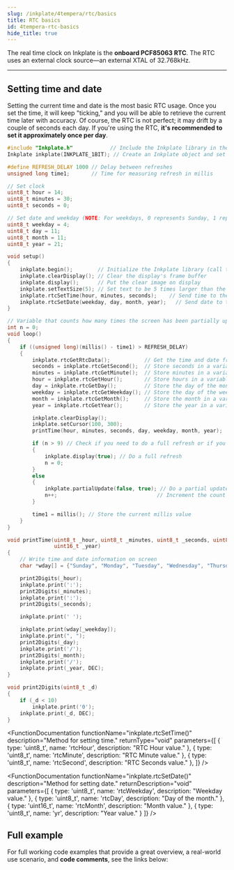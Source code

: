 ```yaml
---  
slug: /inkplate/4tempera/rtc/basics  
title: RTC basics  
id: 4tempera-rtc-basics  
hide_title: true  
---  
```

<SectionTitle title="RTC basics" backgroundImage="/img/rtc.png" />

The real time clock on Inkplate is the **onboard PCF85063 RTC**. The RTC uses an external clock source—an external XTAL of 32.768kHz.

---

## Setting time and date

Setting the current time and date is the most basic RTC usage. Once you set the time, it will keep "ticking," and you will be able to retrieve the current time later with accuracy. Of course, the RTC is not perfect; it may drift by a couple of seconds each day. If you're using the RTC, **it's recommended to set it approximately once per day**.

```cpp
#include "Inkplate.h"            // Include the Inkplate library in the sketch
Inkplate inkplate(INKPLATE_1BIT); // Create an Inkplate object and set the library to 1-bit mode (BW)

#define REFRESH_DELAY 1000 // Delay between refreshes
unsigned long time1;       // Time for measuring refresh in millis

// Set clock
uint8_t hour = 14;
uint8_t minutes = 30;
uint8_t seconds = 0;

// Set date and weekday (NOTE: For weekdays, 0 represents Sunday, 1 represents Monday, etc.)
uint8_t weekday = 4;
uint8_t day = 11;
uint8_t month = 11;
uint8_t year = 21;

void setup()
{
    inkplate.begin();        // Initialize the Inkplate library (call this function only once)
    inkplate.clearDisplay(); // Clear the display's frame buffer
    inkplate.display();      // Put the clear image on display
    inkplate.setTextSize(5); // Set text to be 5 times larger than the classic 5x7 px text
    inkplate.rtcSetTime(hour, minutes, seconds);    // Send time to the RTC
    inkplate.rtcSetDate(weekday, day, month, year);   // Send date to the RTC
}

// Variable that counts how many times the screen has been partially updated
int n = 0;
void loop()
{
    if ((unsigned long)(millis() - time1) > REFRESH_DELAY)
    {
        inkplate.rtcGetRtcData();           // Get the time and date from the RTC
        seconds = inkplate.rtcGetSecond();  // Store seconds in a variable
        minutes = inkplate.rtcGetMinute();  // Store minutes in a variable
        hour = inkplate.rtcGetHour();       // Store hours in a variable
        day = inkplate.rtcGetDay();         // Store the day of the month in a variable
        weekday = inkplate.rtcGetWeekday(); // Store the day of the week in a variable
        month = inkplate.rtcGetMonth();     // Store the month in a variable
        year = inkplate.rtcGetYear();       // Store the year in a variable

        inkplate.clearDisplay();                                       // Clear content in the frame buffer
        inkplate.setCursor(100, 300);                                  // Set the position of the text
        printTime(hour, minutes, seconds, day, weekday, month, year);   // Print the time on screen

        if (n > 9) // Check if you need to do a full refresh or if you can do a partial update
        {
            inkplate.display(true); // Do a full refresh
            n = 0;
        }
        else
        {
            inkplate.partialUpdate(false, true); // Do a partial update and keep the e-paper power supply on
            n++;                                // Increment the count of partial updates
        }

        time1 = millis(); // Store the current millis value
    }
}

void printTime(uint8_t _hour, uint8_t _minutes, uint8_t _seconds, uint8_t _day, uint8_t _weekday, uint8_t _month,
               uint16_t _year)
{
    // Write time and date information on screen
    char *wday[] = {"Sunday", "Monday", "Tuesday", "Wednesday", "Thursday", "Friday", "Saturday"};

    print2Digits(_hour);
    inkplate.print(':');
    print2Digits(_minutes);
    inkplate.print(':');
    print2Digits(_seconds);

    inkplate.print(' ');

    inkplate.print(wday[_weekday]);
    inkplate.print(", ");
    print2Digits(_day);
    inkplate.print('/');
    print2Digits(_month);
    inkplate.print('/');
    inkplate.print(_year, DEC);
}

void print2Digits(uint8_t _d)
{
    if (_d < 10)
        inkplate.print('0');
    inkplate.print(_d, DEC);
}
```

<FunctionDocumentation
  functionName="inkplate.rtcSetTime()"
  description="Method for setting time."
  returnType="void"
  parameters={[ 
    { type: 'uint8_t', name: 'rtcHour', description: "RTC Hour value." },
    { type: 'uint8_t', name: 'rtcMinute', description: "RTC Minute value." },
    { type: 'uint8_t', name: 'rtcSecond', description: "RTC Seconds value." },
  ]}
/>

<FunctionDocumentation
  functionName="inkplate.rtcSetDate()"
  description="Method for setting date."
  returnDescription="void"
  parameters={[ 
    { type: 'uint8_t', name: 'rtcWeekday', description: "Weekday value." },
    { type: 'uint8_t', name: 'rtcDay', description: "Day of the month." },
    { type: 'uint16_t', name: 'rtcMonth', description: "Month value." },
    { type: 'uint8_t', name: 'yr', description: "Year value." }
  ]}
/>

<FunctionDocumentation
  functionName="inkplate.rtcGetRtcData()"
  description="Reads time and date from the RTC and stores them in their corresponding variables."
  returnDescription="void"
/>

## Full example

For full working code examples that provide a great overview, a real-world use scenario, and **code comments**, see the links below:

<QuickLink 
  title="Inkplate4TEMPERA_RTC_Simple.ino" 
  description="This example shows how to set time and date, how to read time, and how to print time on Inkplate using partial updates."
  url="https://github.com/SolderedElectronics/Inkplate-Arduino-library/blob/master/examples/Inkplate4TEMPERA/Advanced/RTC/Inkplate4TEMPERA_RTC_Simple/Inkplate4TEMPERA_RTC_Simple.ino" 
/>